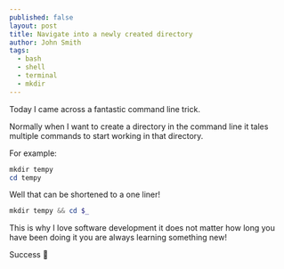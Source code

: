 ```yaml
---
published: false
layout: post
title: Navigate into a newly created directory
author: John Smith
tags:
  - bash
  - shell
  - terminal
  - mkdir
---
```

Today I came across a fantastic command line trick.

Normally when I want to create a directory in the command line it tales multiple commands to start working in that directory. 

For example: 

```powershell
mkdir tempy
cd tempy
```

Well that can be shortened to a one liner!

```powershell
mkdir tempy && cd $_
```

This is why I love software development it does not matter how long you have been doing it you are always learning something new!

Success 🎉
